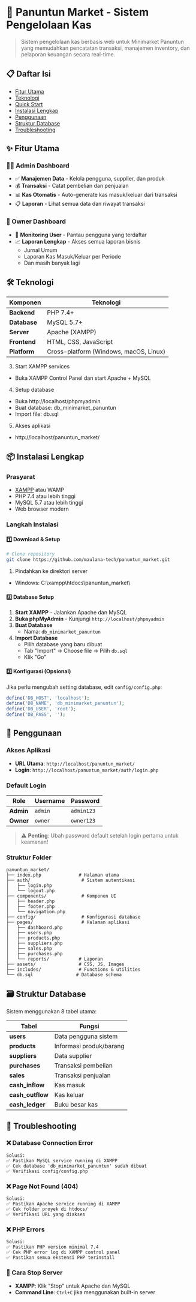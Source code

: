 # 🏪 Panuntun Market - Sistem Pengelolaan Kas

> Sistem pengelolaan kas berbasis web untuk Minimarket Panuntun yang memudahkan pencatatan transaksi, manajemen inventory, dan pelaporan keuangan secara real-time.

## 📋 Daftar Isi
- [Fitur Utama](#-fitur-utama)
- [Teknologi](#️-teknologi)
- [Quick Start](#-quick-start)
- [Instalasi Lengkap](#-instalasi-lengkap)
- [Penggunaan](#-penggunaan)
- [Struktur Database](#️-struktur-database)
- [Troubleshooting](#-troubleshooting)

## ✨ Fitur Utama

### 👨‍💼 Admin Dashboard
- ✅ **Manajemen Data** - Kelola pengguna, supplier, dan produk
- 💰 **Transaksi** - Catat pembelian dan penjualan
- 📊 **Kas Otomatis** - Auto-generate kas masuk/keluar dari transaksi
- 📋 **Laporan** - Lihat semua data dan riwayat transaksi

### 👑 Owner Dashboard
- 👥 **Monitoring User** - Pantau pengguna yang terdaftar
- 📈 **Laporan Lengkap** - Akses semua laporan bisnis
  - Jurnal Umum
  - Laporan Kas Masuk/Keluar per Periode
  - Dan masih banyak lagi

## 🛠️ Teknologi

| Komponen | Teknologi |
|----------|----------|
| **Backend** | PHP 7.4+ |
| **Database** | MySQL 5.7+ |
| **Server** | Apache (XAMPP) |
| **Frontend** | HTML, CSS, JavaScript |
| **Platform** | Cross-platform (Windows, macOS, Linux) |


3. Start XAMPP services
- Buka XAMPP Control Panel dan start Apache + MySQL

4. Setup database
- Buka http://localhost/phpmyadmin
- Buat database: db_minimarket_panuntun
- Import file: db.sql

5. Akses aplikasi
- http://localhost/panuntun_market/

## 📦 Instalasi Lengkap

### Prasyarat
- [XAMPP](https://www.apachefriends.org/) atau WAMP
- PHP 7.4 atau lebih tinggi
- MySQL 5.7 atau lebih tinggi
- Web browser modern

### Langkah Instalasi

#### 1️⃣ Download & Setup
```bash
# Clone repository
git clone https://github.com/maulana-tech/panuntun_market.git

```

1. Pindahkan ke direktori server
- Windows: C:\xampp\htdocs\panuntun_market\


#### 2️⃣ Database Setup
1. **Start XAMPP** - Jalankan Apache dan MySQL
2. **Buka phpMyAdmin** - Kunjungi `http://localhost/phpmyadmin`
3. **Buat Database**
   - Nama: `db_minimarket_panuntun`
4. **Import Database**
   - Pilih database yang baru dibuat
   - Tab "Import" → Choose file → Pilih `db.sql`
   - Klik "Go"

#### 3️⃣ Konfigurasi (Opsional)
Jika perlu mengubah setting database, edit `config/config.php`:
```php
define('DB_HOST', 'localhost');
define('DB_NAME', 'db_minimarket_panuntun');
define('DB_USER', 'root');
define('DB_PASS', '');
```

## 🎯 Penggunaan

### Akses Aplikasi
- **URL Utama**: `http://localhost/panuntun_market/`
- **Login**: `http://localhost/panuntun_market/auth/login.php`

### Default Login
| Role | Username | Password |
|------|----------|----------|
| **Admin** | `admin` | `admin123` |
| **Owner** | `owner` | `owner123` |

> ⚠️ **Penting**: Ubah password default setelah login pertama untuk keamanan!

### Struktur Folder
```
panuntun_market/
├── index.php              # Halaman utama
├── auth/                   # Sistem autentikasi
│   ├── login.php
│   └── logout.php
├── components/             # Komponen UI
│   ├── header.php
│   ├── footer.php
│   └── navigation.php
├── config/                 # Konfigurasi database
├── pages/                  # Halaman aplikasi
│   ├── dashboard.php
│   ├── users.php
│   ├── products.php
│   ├── suppliers.php
│   ├── sales.php
│   ├── purchases.php
│   └── reports/           # Laporan
├── assets/                # CSS, JS, Images
├── includes/              # Functions & utilities
└── db.sql                # Database schema
```

## 🗃️ Struktur Database

Sistem menggunakan 8 tabel utama:

| Tabel | Fungsi |
|-------|--------|
| **users** | Data pengguna sistem |
| **products** | Informasi produk/barang |
| **suppliers** | Data supplier |
| **purchases** | Transaksi pembelian |
| **sales** | Transaksi penjualan |
| **cash_inflow** | Kas masuk |
| **cash_outflow** | Kas keluar |
| **cash_ledger** | Buku besar kas |

## 🔧 Troubleshooting

### ❌ Database Connection Error
```
Solusi:
✅ Pastikan MySQL service running di XAMPP
✅ Cek database 'db_minimarket_panuntun' sudah dibuat
✅ Verifikasi config/config.php
```

### ❌ Page Not Found (404)
```
Solusi:
✅ Pastikan Apache service running di XAMPP
✅ Cek folder proyek di htdocs/
✅ Verifikasi URL yang diakses
```

### ❌ PHP Errors
```
Solusi:
✅ Pastikan PHP version minimal 7.4
✅ Cek PHP error log di XAMPP control panel
✅ Pastikan semua ekstensi PHP terinstall
```

### 🔄 Cara Stop Server
- **XAMPP**: Klik "Stop" untuk Apache dan MySQL
- **Command Line**: `Ctrl+C` jika menggunakan built-in server

